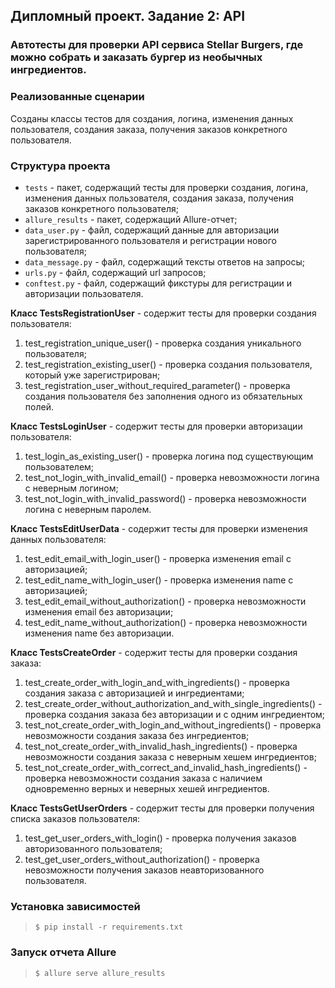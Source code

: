 ## Дипломный проект. Задание 2: API

### Автотесты для проверки API сервиса Stellar Burgers, где можно собрать и заказать бургер из необычных ингредиентов.

### Реализованные сценарии

Созданы классы тестов для создания, логина, изменения данных пользователя, создания заказа, получения заказов конкретного пользователя.

### Структура проекта

- `tests` - пакет, содержащий тесты для проверки создания, логина, изменения данных пользователя, создания заказа, получения заказов конкретного пользователя;
- `allure_results` - пакет, содержащий Allure-отчет;
- `data_user.py` - файл, содержащий данные для авторизации зарегистрированного пользователя и регистрации нового пользователя;
- `data_message.py` - файл, содержащий тексты ответов на запросы;
- `urls.py` - файл, содержащий url запросов;
- `conftest.py` - файл, содержащий фикстуры для регистрации и авторизации пользователя.

**Класс TestsRegistrationUser** - содержит тесты для проверки создания пользователя:
1. test_registration_unique_user() - проверка создания уникального пользователя;
2. test_registration_existing_user() - проверка создания пользователя, который уже зарегистрирован;
3. test_registration_user_without_required_parameter() - проверка создания пользователя без заполнения одного из обязательных полей.

**Класс TestsLoginUser** - содержит тесты для проверки авторизации пользователя:
1. test_login_as_existing_user() - проверка логина под существующим пользователем;
2. test_not_login_with_invalid_email() - проверка невозможности логина с неверным логином;
3. test_not_login_with_invalid_password() - проверка невозможности логина с неверным паролем.

**Класс TestsEditUserData** - содержит тесты для проверки изменения данных пользователя:
1. test_edit_email_with_login_user() - проверка изменения email с авторизацией;
2. test_edit_name_with_login_user() - проверка изменения name с авторизацией;
3. test_edit_email_without_authorization() - проверка невозможности изменения email без авторизации;
4. test_edit_name_without_authorization() - проверка невозможности изменения name без авторизации.

**Класс TestsCreateOrder** - содержит тесты для проверки создания заказа:
1. test_create_order_with_login_and_with_ingredients() - проверка создания заказа с авторизацией и ингредиентами;
2. test_create_order_without_authorization_and_with_single_ingredients() - проверка создания заказа без авторизации и с одним ингредиентом;
3. test_not_create_order_with_login_and_without_ingredients() - проверка невозможности создания заказа без ингредиентов;
4. test_not_create_order_with_invalid_hash_ingredients() - проверка невозможности создания заказа с неверным хешем ингредиентов;
5. test_not_create_order_with_correct_and_invalid_hash_ingredients() - проверка невозможности создания заказа с наличием одновременно верных и неверных хешей ингредиентов.

**Класс TestsGetUserOrders** - содержит тесты для проверки получения списка заказов пользователя:
1. test_get_user_orders_with_login() - проверка получения заказов авторизованного пользователя;
2. test_get_user_orders_without_authorization() - проверка невозможности получения заказов неавторизованного пользователя.



### Установка зависимостей

> `$ pip install -r requirements.txt`

### Запуск отчета Allure

> `$ allure serve allure_results`
